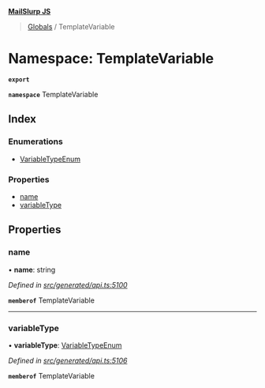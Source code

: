 **[MailSlurp JS](../README.md)**

> [Globals](../README.md) / TemplateVariable

# Namespace: TemplateVariable

**`export`** 

**`namespace`** TemplateVariable

## Index

### Enumerations

* [VariableTypeEnum](../enums/templatevariable.variabletypeenum.md)

### Properties

* [name](templatevariable.md#name)
* [variableType](templatevariable.md#variabletype)

## Properties

### name

•  **name**: string

*Defined in [src/generated/api.ts:5100](https://github.com/mailslurp/mailslurp-client/blob/eace919/src/generated/api.ts#L5100)*

**`memberof`** TemplateVariable

___

### variableType

•  **variableType**: [VariableTypeEnum](../enums/templatevariable.variabletypeenum.md)

*Defined in [src/generated/api.ts:5106](https://github.com/mailslurp/mailslurp-client/blob/eace919/src/generated/api.ts#L5106)*

**`memberof`** TemplateVariable
